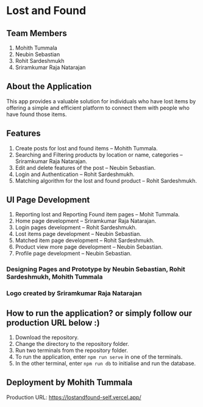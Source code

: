# Lost and Found

## Team Members
1. Mohith Tummala
2. Neubin Sebastian
3. Rohit Sardeshmukh
4. Sriramkumar Raja Natarajan

## About the Application
This app provides a valuable solution for individuals who have lost items by offering a simple and efficient platform to connect them with people who have found those items.

## Features
1.	Create posts for lost and found items – Mohith Tummala.
2.	Searching and Filtering products by location or name, categories – Sriramkumar Raja Natarajan.
3.	Edit and delete features of the post – Neubin Sebastian.
4.	Login and Authentication – Rohit Sardeshmukh.
5.	Matching algorithm for the lost and found product – Rohit Sardeshmukh.

## UI Page Development
1.	Reporting lost and Reporting Found item pages – Mohit Tummala.
2.	Home page development – Sriramkumar Raja Natarajan.
3.	Login pages development – Rohit Sardeshmukh.
4.	Lost items page development – Neubin Sebastian.
5.	Matched item page development – Rohit Sardeshmukh.
6.	Product view more page development – Neubin Sebastian.
7.	Profile page development – Neubin Sebastian.

### Designing Pages and Prototype by Neubin Sebastian, Rohit Sardeshmukh, Mohith Tummala

### Logo created by Sriramkumar Raja Natarajan

## How to run the application? or simply follow our production URL below :)
1. Download the repository.
2. Change the directory to the repository folder.
3. Run two terminals from the repository folder.
4. To run the application, enter `npm run serve` in one of the terminals.
5. In the other terminal, enter `npm run db` to initialise and run the database.

## Deployment by Mohith Tummala
Production URL: https://lostandfound-self.vercel.app/

